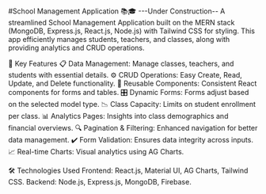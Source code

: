 #School Management Application 📚🎓
---Under Construction--
A streamlined School Management Application built on the MERN stack (MongoDB, Express.js, React.js, Node.js) with Tailwind CSS for styling. This app efficiently manages students, teachers, and classes, along with providing analytics and CRUD operations.

🌟 Key Features
📋 Data Management: Manage classes, teachers, and students with essential details.
⚙️ CRUD Operations: Easy Create, Read, Update, and Delete functionality.
🔄 Reusable Components: Consistent React components for forms and tables.
🎛️ Dynamic Forms: Forms adjust based on the selected model type.
📉 Class Capacity: Limits on student enrollment per class.
📊 Analytics Pages: Insights into class demographics and financial overviews.
🔍 Pagination & Filtering: Enhanced navigation for better data management.
✔️ Form Validation: Ensures data integrity across inputs.
📈 Real-time Charts: Visual analytics using AG Charts.

🛠️ Technologies Used
Frontend: React.js, Material UI, AG Charts, Tailwind CSS.
Backend: Node.js, Express.js, MongoDB, Firebase.
